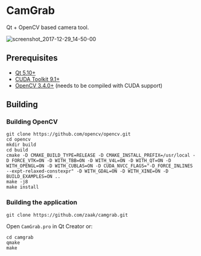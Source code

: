 # CamGrab

Qt + OpenCV based camera tool.

![screenshot_2017-12-29_14-50-00](https://user-images.githubusercontent.com/803299/34442356-d7f6a2c4-ecc1-11e7-8e56-8eba3d662d9e.png)

## Prerequisites

 * [Qt 5.10+](https://download.qt.io/archive/qt/)
 * [CUDA Toolkit 9.1+](https://developer.nvidia.com/cuda-downloads)
 * [OpenCV 3.4.0+](https://github.com/opencv/opencv) (needs to be compiled with CUDA support)

## Building

### Building OpenCV

```
git clone https://github.com/opencv/opencv.git
cd opencv
mkdir build
cd build
cmake -D CMAKE_BUILD_TYPE=RELEASE -D CMAKE_INSTALL_PREFIX=/usr/local -D FORCE_VTK=ON -D WITH_TBB=ON -D WITH_V4L=ON -D WITH_QT=ON -D WITH_OPENGL=ON -D WITH_CUBLAS=ON -D CUDA_NVCC_FLAGS="-D_FORCE_INLINES --expt-relaxed-constexpr" -D WITH_GDAL=ON -D WITH_XINE=ON -D BUILD_EXAMPLES=ON ..
make -j8
make install

```

### Building the application

```
git clone https://github.com/zaak/camgrab.git
```

Open `CamGrab.pro` in Qt Creator or:

```
cd camgrab
qmake
make
```
